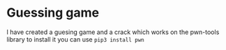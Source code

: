 # Guessing game 
I have created a guesing game and a crack which works on the pwn-tools library to install it you can use
`pip3 install pwn`
